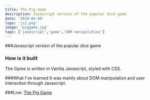 ```yaml
---
title: The Pig Game
description: Javascript version of the popular dice game
date: '2019-04-09'
logo: 'js1.png'
image: 'piggame.jpg'
tags: ['javascript','game','DOM manipulation']
---
```



###Javascript version of the popular dice game


### How is it built
The Game is written in Vanilla Javascript, styled with CSS.

###What I've learned
It was mainly about DOM manipulation and user interaction through Javascript. 


###Live: 
<a href="https://rodegrafika.github.io/pig-game/" target=_blank>The Pig Game</a>